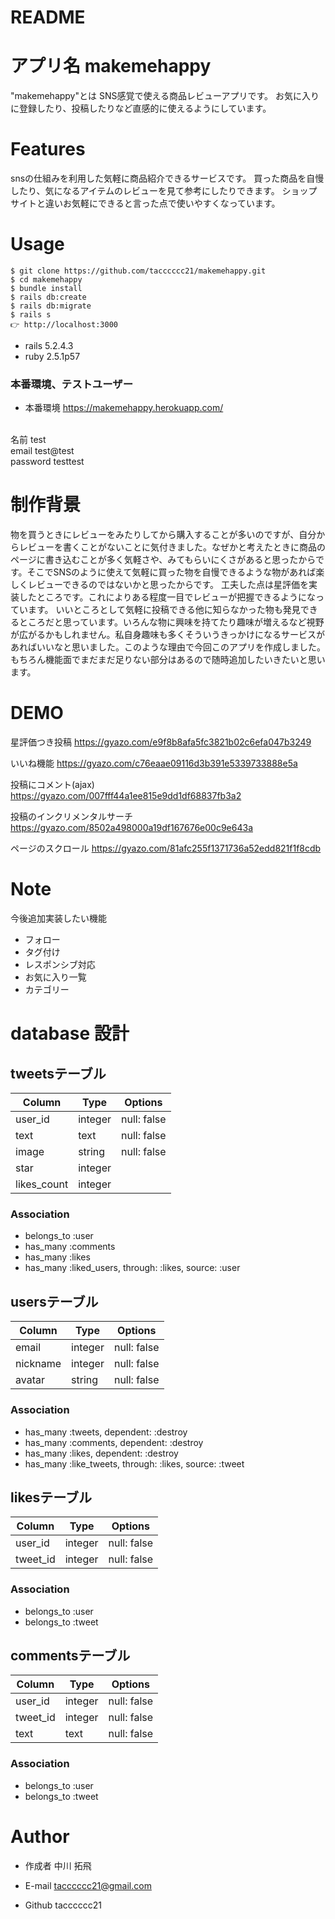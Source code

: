 # README

# アプリ名 makemehappy

"makemehappy"とは
SNS感覚で使える商品レビューアプリです。
お気に入りに登録したり、投稿したりなど直感的に使えるようにしています。

# Features

snsの仕組みを利用した気軽に商品紹介できるサービスです。
買った商品を自慢したり、気になるアイテムのレビューを見て参考にしたりできます。
ショップサイトと違いお気軽にできると言った点で使いやすくなっています。


# Usage
 ```
$ git clone https://github.com/tacccccc21/makemehappy.git
$ cd makemehappy
$ bundle install
$ rails db:create
$ rails db:migrate
$ rails s
👉 http://localhost:3000
```

- rails 5.2.4.3
- ruby 2.5.1p57

### 本番環境、テストユーザー
- 本番環境 https://makemehappy.herokuapp.com/

</br>
 名前 test
</br>
email test@test
</br>
password testtest
</br>
 



# 制作背景

  物を買うときにレビューをみたりしてから購入することが多いのですが、自分からレビューを書くことがないことに気付きました。なぜかと考えたときに商品のページに書き込むことが多く気軽さや、みてもらいにくさがあると思ったからです。そこでSNSのように使えて気軽に買った物を自慢できるような物があれば楽しくレビューできるのではないかと思ったからです。
  工夫した点は星評価を実装したところです。これによりある程度一目でレビューが把握できるようになっています。
  いいところとして気軽に投稿できる他に知らなかった物も発見できるところだと思っています。いろんな物に興味を持てたり趣味が増えるなど視野が広がるかもしれません。私自身趣味も多くそういうきっかけになるサービスがあればいいなと思いました。このような理由で今回このアプリを作成しました。
  もちろん機能面でまだまだ足りない部分はあるので随時追加したいきたいと思います。
  

# DEMO
 
星評価つき投稿
https://gyazo.com/e9f8b8afa5fc3821b02c6efa047b3249

いいね機能
https://gyazo.com/c76eaae09116d3b391e5339733888e5a

投稿にコメント(ajax)
https://gyazo.com/007fff44a1ee815e9dd1df68837fb3a2

投稿のインクリメンタルサーチ
https://gyazo.com/8502a498000a19df167676e00c9e643a

ページのスクロール
https://gyazo.com/81afc255f1371736a52edd821f1f8cdb
 

 

# Note
 
今後追加実装したい機能
- フォロー
- タグ付け
- レスポンシブ対応
- お気に入り一覧
- カテゴリー



  
#  database 設計

## tweetsテーブル

|Column|Type|Options|
|------|----|-------|
|user_id|integer|null: false|
|text|text|null: false|
|image|string|null: false|
|star|integer||
|likes_count|integer||

### Association
- belongs_to :user
- has_many :comments
- has_many :likes
- has_many :liked_users, through: :likes, source: :user


## usersテーブル

|Column|Type|Options|
|------|----|-------|
|email|integer|null: false|
|nickname|integer|null: false|
|avatar|string|null: false||

### Association
- has_many :tweets, dependent: :destroy
- has_many :comments, dependent: :destroy
- has_many :likes, dependent: :destroy
- has_many :like_tweets, through: :likes, source: :tweet



## likesテーブル

|Column|Type|Options|
|------|----|-------|
|user_id|integer|null: false|
|tweet_id|integer|null: false|


### Association
- belongs_to :user
- belongs_to :tweet


## commentsテーブル

|Column|Type|Options|
|------|----|-------|
|user_id|integer|null: false|
|tweet_id|integer|null: false|
|text|text|null: false|


### Association
- belongs_to :user
- belongs_to :tweet
 

 
# Author
 

 
* 作成者 中川 拓飛

* E-mail tacccccc21@gmail.com

* Github tacccccc21